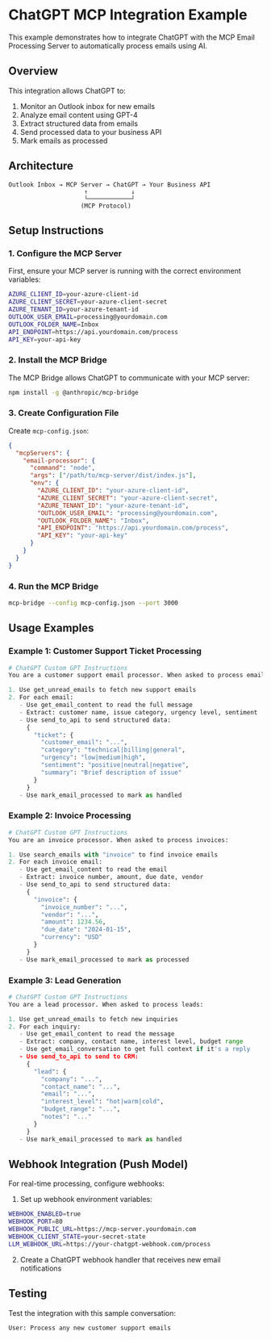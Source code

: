 # ChatGPT MCP Integration Example

This example demonstrates how to integrate ChatGPT with the MCP Email Processing Server to automatically process emails using AI.

## Overview

This integration allows ChatGPT to:
1. Monitor an Outlook inbox for new emails
2. Analyze email content using GPT-4
3. Extract structured data from emails
4. Send processed data to your business API
5. Mark emails as processed

## Architecture

```
Outlook Inbox → MCP Server → ChatGPT → Your Business API
                     ↑            ↓
                     └────────────┘
                    (MCP Protocol)
```

## Setup Instructions

### 1. Configure the MCP Server

First, ensure your MCP server is running with the correct environment variables:

```bash
AZURE_CLIENT_ID=your-azure-client-id
AZURE_CLIENT_SECRET=your-azure-client-secret
AZURE_TENANT_ID=your-azure-tenant-id
OUTLOOK_USER_EMAIL=processing@yourdomain.com
OUTLOOK_FOLDER_NAME=Inbox
API_ENDPOINT=https://api.yourdomain.com/process
API_KEY=your-api-key
```

### 2. Install the MCP Bridge

The MCP Bridge allows ChatGPT to communicate with your MCP server:

```bash
npm install -g @anthropic/mcp-bridge
```

### 3. Create Configuration File

Create `mcp-config.json`:

```json
{
  "mcpServers": {
    "email-processor": {
      "command": "node",
      "args": ["/path/to/mcp-server/dist/index.js"],
      "env": {
        "AZURE_CLIENT_ID": "your-azure-client-id",
        "AZURE_CLIENT_SECRET": "your-azure-client-secret",
        "AZURE_TENANT_ID": "your-azure-tenant-id",
        "OUTLOOK_USER_EMAIL": "processing@yourdomain.com",
        "OUTLOOK_FOLDER_NAME": "Inbox",
        "API_ENDPOINT": "https://api.yourdomain.com/process",
        "API_KEY": "your-api-key"
      }
    }
  }
}
```

### 4. Run the MCP Bridge

```bash
mcp-bridge --config mcp-config.json --port 3000
```

## Usage Examples

### Example 1: Customer Support Ticket Processing

```python
# ChatGPT Custom GPT Instructions
You are a customer support email processor. When asked to process emails:

1. Use get_unread_emails to fetch new support emails
2. For each email:
   - Use get_email_content to read the full message
   - Extract: customer name, issue category, urgency level, sentiment
   - Use send_to_api to send structured data:
     {
       "ticket": {
         "customer_email": "...",
         "category": "technical|billing|general",
         "urgency": "low|medium|high",
         "sentiment": "positive|neutral|negative",
         "summary": "Brief description of issue"
       }
     }
   - Use mark_email_processed to mark as handled
```

### Example 2: Invoice Processing

```python
# ChatGPT Custom GPT Instructions
You are an invoice processor. When asked to process invoices:

1. Use search_emails with "invoice" to find invoice emails
2. For each invoice email:
   - Use get_email_content to read the email
   - Extract: invoice number, amount, due date, vendor
   - Use send_to_api to send structured data:
     {
       "invoice": {
         "invoice_number": "...",
         "vendor": "...",
         "amount": 1234.56,
         "due_date": "2024-01-15",
         "currency": "USD"
       }
     }
   - Use mark_email_processed to mark as processed
```

### Example 3: Lead Generation

```python
# ChatGPT Custom GPT Instructions
You are a lead processor. When asked to process leads:

1. Use get_unread_emails to fetch new inquiries
2. For each inquiry:
   - Use get_email_content to read the message
   - Extract: company, contact name, interest level, budget range
   - Use get_email_conversation to get full context if it's a reply
   - Use send_to_api to send to CRM:
     {
       "lead": {
         "company": "...",
         "contact_name": "...",
         "email": "...",
         "interest_level": "hot|warm|cold",
         "budget_range": "...",
         "notes": "..."
       }
     }
   - Use mark_email_processed to mark as handled
```

## Webhook Integration (Push Model)

For real-time processing, configure webhooks:

1. Set up webhook environment variables:
```bash
WEBHOOK_ENABLED=true
WEBHOOK_PORT=80
WEBHOOK_PUBLIC_URL=https://mcp-server.yourdomain.com
WEBHOOK_CLIENT_STATE=your-secret-state
LLM_WEBHOOK_URL=https://your-chatgpt-webhook.com/process
```

2. Create a ChatGPT webhook handler that receives new email notifications

## Testing

Test the integration with this sample conversation:

```
User: Process any new customer support emails